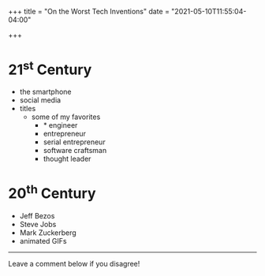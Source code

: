 +++
title = "On the Worst Tech Inventions"
date = "2021-05-10T11:55:04-04:00"

+++

# 21<sup>st</sup> Century

- the smartphone
- social media
- titles
    + some of my favorites
        - \* engineer
        - entrepreneur
        - serial entrepreneur
        - software craftsman
        - thought leader

# 20<sup>th</sup> Century

- Jeff Bezos
- Steve Jobs
- Mark Zuckerberg
- animated GIFs

---

Leave a comment below if you disagree!

